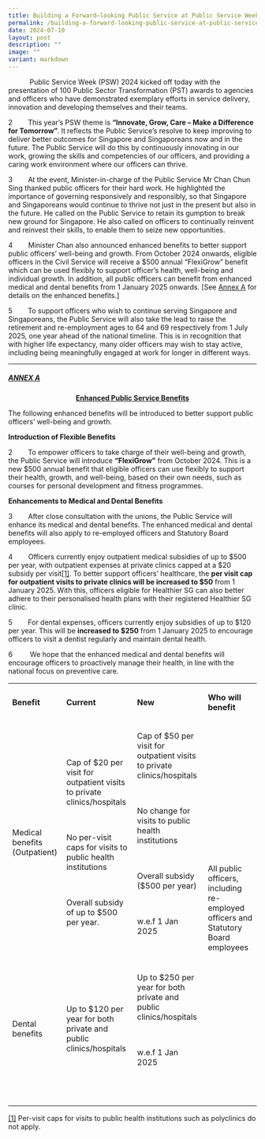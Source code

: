 ```yaml
---
title: Building a Forward–looking Public Service at Public Service Week 2024
permalink: /building-a-forward-looking-public-service-at-public-service-week-2024/
date: 2024-07-10
layout: post
description: ""
image: ""
variant: markdown
---
```

&nbsp;&nbsp;&nbsp;&nbsp;&nbsp;&nbsp;&nbsp;&nbsp;&nbsp;&nbsp;&nbsp;Public Service Week (PSW) 2024 kicked off today with the presentation
of 100 Public Sector Transformation (PST) awards to agencies and officers
who have demonstrated exemplary efforts in service delivery, innovation
and developing themselves and their teams.
<p></p>
<p>2&nbsp;&nbsp;&nbsp;&nbsp;&nbsp;&nbsp;&nbsp; This year’s PSW theme is <strong>“Innovate, Grow, Care – Make a Difference for Tomorrow”</strong>.<strong> </strong>It<strong> </strong>reflects
the Public Service’s resolve to keep improving to deliver better outcomes
for Singapore and Singaporeans now and in the future. The Public Service
will do this by continuously innovating in our work, growing the skills
and competencies of our officers, and providing a caring work environment
where our officers can thrive.</p>
<p>3&nbsp;&nbsp;&nbsp;&nbsp;&nbsp;&nbsp;&nbsp; At the event, Minister-in-charge
of the Public Service Mr Chan Chun Sing thanked public officers for their
hard work. He highlighted the importance of governing responsively and
responsibly, so that Singapore and Singaporeans would continue to thrive
not just in the present but also in the future. He called on the Public
Service to retain its gumption to break new ground for Singapore. He also
called on officers to continually reinvent and reinvest their skills, to
enable them to seize new opportunities.</p>
<p>4&nbsp;&nbsp;&nbsp;&nbsp;&nbsp;&nbsp;&nbsp; Minister Chan also announced
enhanced benefits to better support public officers’ well-being and growth.
From October 2024 onwards, eligible officers in the Civil Service will
receive a $500 annual “FlexiGrow” benefit which can be used flexibly to
support officer’s health, well-being and individual growth. In addition,
all public officers can benefit from enhanced medical and dental benefits
from 1 January 2025 onwards. [See <u>Annex A</u> for details on the enhanced
benefits.]</p>
<p>5&nbsp;&nbsp;&nbsp;&nbsp;&nbsp;&nbsp;&nbsp; To support officers who wish
to continue serving Singapore and Singaporeans, the Public Service will
also take the lead to raise the retirement and re-employment ages to 64
and 69 respectively from 1 July 2025, one year ahead of the national timeline.
This is in recognition that with higher life expectancy, many older officers
may wish to stay active, including being meaningfully engaged at work for
longer in different ways.</p>

<p></p>
<p></p>
<p></p>
<p></p>
<hr>
<h5><strong><u>ANNEX A</u></strong></h5>
        
<center><b><u>Enhanced Public Service Benefits</u></b></center>

The following enhanced benefits will be introduced to better support public officers’ well-being and growth.

**Introduction of Flexible Benefits**

2&nbsp;&nbsp;&nbsp;&nbsp;&nbsp;&nbsp;&nbsp; To empower officers to take charge of their well-being and growth, the Public Service will introduce **“FlexiGrow”** from October 2024. This is a new $500 annual benefit that eligible officers can use flexibly to support their health, growth, and well-being, based on their own needs, such as courses for personal development and fitness programmes.

**Enhancements to Medical and Dental Benefits**

3&nbsp;&nbsp;&nbsp;&nbsp;&nbsp;&nbsp;&nbsp; After close consultation with the unions, the Public Service will enhance its medical and dental benefits. The enhanced medical and dental benefits will also apply to re-employed officers and Statutory Board employees.

4&nbsp;&nbsp;&nbsp;&nbsp;&nbsp;&nbsp;&nbsp; Officers currently enjoy outpatient medical subsidies of up to $500 per year, with outpatient expenses at private clinics capped at a $20 subsidy per visit[\[1\]](#_ftn1). To better support officers’ healthcare, the **per visit cap for outpatient visits to private clinics will be increased to $50** from 1 January 2025. With this, officers eligible for Healthier SG can also better adhere to their personalised health plans with their registered Healthier SG clinic.

5&nbsp;&nbsp;&nbsp;&nbsp;&nbsp;&nbsp;&nbsp; For dental expenses, officers currently enjoy subsidies of up to $120 per year. This will be **increased to $250** from 1 January 2025 to encourage officers to visit a dentist regularly and maintain dental health.

6 &nbsp;&nbsp;&nbsp;&nbsp;&nbsp;&nbsp; &nbsp;We hope that the enhanced medical and dental benefits will encourage officers to proactively manage their health, in line with the national focus on preventive care.

<table data-pm-slice="1 1 []" style="minWidth: 100px"><colgroup><col><col><col><col></colgroup><tbody><tr><td rowspan="1" colspan="1"><p><strong>Benefit</strong></p></td><td rowspan="1" colspan="1"><p><strong>Current</strong></p></td><td rowspan="1" colspan="1"><p><strong>New</strong></p></td><td rowspan="1" colspan="1"><p><strong>Who will benefit</strong></p></td></tr><tr><td rowspan="1" colspan="1"><p>Medical benefits (Outpatient)</p></td><td rowspan="1" colspan="1"><p>Cap of $20 per visit for outpatient visits to private clinics/hospitals</p><p>&nbsp;</p><p>No per-visit caps for visits to public health institutions</p><p>&nbsp;</p><p>Overall subsidy of up to $500 per year.</p></td><td rowspan="1" colspan="1"><p>Cap of $50 per visit for outpatient visits to private clinics/hospitals</p><p>&nbsp;</p><p>No change for visits to public health institutions</p><p>&nbsp;</p><p>Overall subsidy ($500 per year)</p><p>&nbsp;</p><p>w.e.f 1 Jan 2025</p><p>&nbsp;</p></td><td rowspan="2" colspan="1"><p>All public officers, including re-employed officers and Statutory Board employees</p></td></tr><tr><td rowspan="1" colspan="1"><p>Dental benefits</p></td><td rowspan="1" colspan="1"><p>Up to $120 per year for both private and public clinics/hospitals</p></td><td rowspan="1" colspan="1"><p>Up to $250 per year for both private and public clinics/hospitals</p><p>&nbsp;</p><p>w.e.f 1 Jan 2025</p><p>&nbsp;</p></td></tr><tr><td rowspan="1" colspan="1"><p></p></td><td rowspan="1" colspan="1"><p></p></td><td rowspan="1" colspan="1"><p></p></td><td rowspan="1" colspan="1"><p></p></td></tr></tbody></table>





	
<p></p>
<p></p>
<p></p>



[\[1\]](#_ftnref1) Per-visit caps for visits to public health institutions such as polyclinics do not apply.
<p>&nbsp;</p>